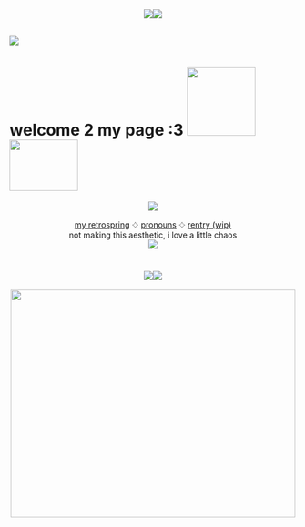 <div align="center">
 <img src="https://github.com/user-attachments/assets/64cb5226-cdd4-41d2-9059-230469155109"><img src="https://github.com/user-attachments/assets/64cb5226-cdd4-41d2-9059-230469155109"> <br /> <br />
</div>

![](https://komarev.com/ghpvc/?username=sednoseterces&color=ff69b4&style=plastic&label=++++🍫🍬🍭🧁🎂🍰🍨++++) <br /> 
# welcome 2 my page :3 <img src="https://github.com/user-attachments/assets/e7c929c1-2c8e-4899-91f6-381ce4be7273" height=120 width=120><img src=https://github.com/user-attachments/assets/4d0f055c-fbb6-40e5-8447-0cd52ce8ccf1 height=90 width=120>


<div align="center">
<img src="https://github.com/user-attachments/assets/44f6f4f3-501f-4247-9470-f950c083c006"> <br /> 
</div>
<div align="center">
  
 [my retrospring](https://retrospring.net/@applepox) 𔓕 [pronouns](https://pronouns.cc/@yesmylord) 𔓕 [rentry (wip)](https://rentry.co/applepox) <br />
 not making this aesthetic, i love a little chaos <br />
 <img src="https://github.com/user-attachments/assets/0de94148-f90c-4935-ad8e-0ba720fbbb89">

</div>

#
<div align="center">
 <img src="https://github.com/user-attachments/assets/64cb5226-cdd4-41d2-9059-230469155109"><img src="https://github.com/user-attachments/assets/64cb5226-cdd4-41d2-9059-230469155109"> <br /> <br />
<img src="https://github.com/user-attachments/assets/a385409d-fc76-4d0f-b259-c27acc62a7a2" height=400 width=500> <br />
</div>

